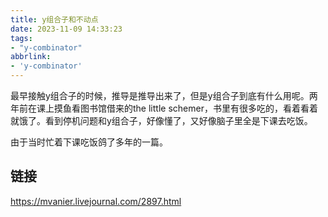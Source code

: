 ```yaml
---
title: y组合子和不动点
date: 2023-11-09 14:33:23
tags:
- "y-combinator"
abbrlink:
- 'y-combinator'
---
```

最早接触y组合子的时候，推导是推导出来了，但是y组合子到底有什么用呢。两年前在课上摸鱼看图书馆借来的the little schemer，书里有很多吃的，看着看着就饿了。看到停机问题和y组合子，好像懂了，又好像脑子里全是下课去吃饭。

由于当时忙着下课吃饭鸽了多年的一篇。
<!-- more -->




## 链接

https://mvanier.livejournal.com/2897.html